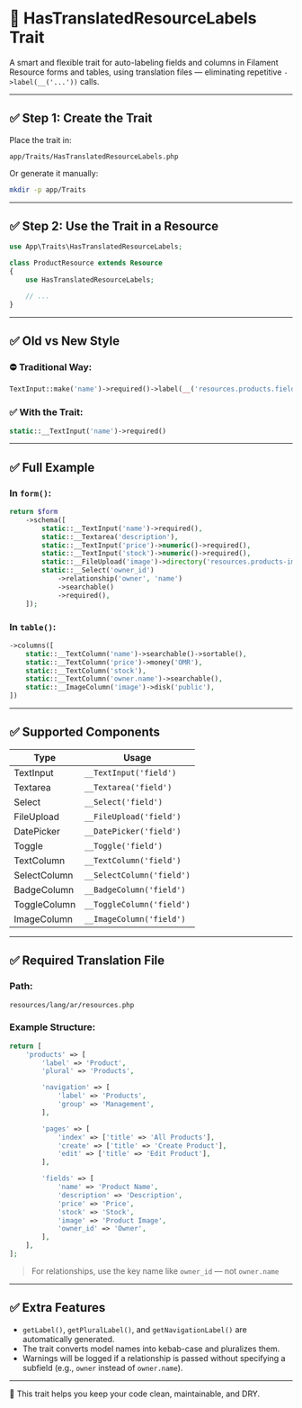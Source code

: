 # 🧩 HasTranslatedResourceLabels Trait

A smart and flexible trait for auto-labeling fields and columns in Filament Resource forms and tables, using translation files — eliminating repetitive `->label(__('...'))` calls.

---

## ✅ Step 1: Create the Trait

Place the trait in:

```
app/Traits/HasTranslatedResourceLabels.php
```

Or generate it manually:

```bash
mkdir -p app/Traits
```

---

## ✅ Step 2: Use the Trait in a Resource

```php
use App\Traits\HasTranslatedResourceLabels;

class ProductResource extends Resource
{
    use HasTranslatedResourceLabels;

    // ...
}
```

---

## ✅ Old vs New Style

### ⛔️ Traditional Way:

```php
TextInput::make('name')->required()->label(__('resources.products.fields.name'))
```

### ✅ With the Trait:

```php
static::__TextInput('name')->required()
```

---

## ✅ Full Example

### In `form()`:

```php
return $form
    ->schema([
        static::__TextInput('name')->required(),
        static::__Textarea('description'),
        static::__TextInput('price')->numeric()->required(),
        static::__TextInput('stock')->numeric()->required(),
        static::__FileUpload('image')->directory('resources.products-images'),
        static::__Select('owner_id')
            ->relationship('owner', 'name')
            ->searchable()
            ->required(),
    ]);
```

### In `table()`:

```php
->columns([
    static::__TextColumn('name')->searchable()->sortable(),
    static::__TextColumn('price')->money('OMR'),
    static::__TextColumn('stock'),
    static::__TextColumn('owner.name')->searchable(),
    static::__ImageColumn('image')->disk('public'),
])
```

---

## ✅ Supported Components

| Type         | Usage                     |
| ------------ | ------------------------- |
| TextInput    | `__TextInput('field')`    |
| Textarea     | `__Textarea('field')`     |
| Select       | `__Select('field')`       |
| FileUpload   | `__FileUpload('field')`   |
| DatePicker   | `__DatePicker('field')`   |
| Toggle       | `__Toggle('field')`       |
| TextColumn   | `__TextColumn('field')`   |
| SelectColumn | `__SelectColumn('field')` |
| BadgeColumn  | `__BadgeColumn('field')`  |
| ToggleColumn | `__ToggleColumn('field')` |
| ImageColumn  | `__ImageColumn('field')`  |

---

## ✅ Required Translation File

### Path:

```
resources/lang/ar/resources.php
```

### Example Structure:

```php
return [
    'products' => [
        'label' => 'Product',
        'plural' => 'Products',

        'navigation' => [
            'label' => 'Products',
            'group' => 'Management',
        ],

        'pages' => [
            'index' => ['title' => 'All Products'],
            'create' => ['title' => 'Create Product'],
            'edit' => ['title' => 'Edit Product'],
        ],

        'fields' => [
            'name' => 'Product Name',
            'description' => 'Description',
            'price' => 'Price',
            'stock' => 'Stock',
            'image' => 'Product Image',
            'owner_id' => 'Owner',
        ],
    ],
];
```

> For relationships, use the key name like `owner_id` — not `owner.name`

---

## ✅ Extra Features

* `getLabel()`, `getPluralLabel()`, and `getNavigationLabel()` are automatically generated.
* The trait converts model names into kebab-case and pluralizes them.
* Warnings will be logged if a relationship is passed without specifying a subfield (e.g., `owner` instead of `owner.name`).

---

🎯 This trait helps you keep your code clean, maintainable, and DRY.
